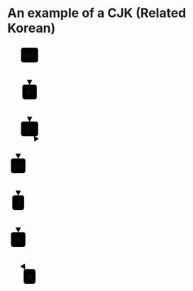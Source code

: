 # An example of a CJK (Related Korean)

<svg viewBox="0 0 77.0859375 547" style="max-width: 77.0859375px;" height="547" aria-labelledby="chart-title-a chart-desc-a" role="img" xmlns="http://www.w3.org/2000/svg" width="100%" id="a"><title id="chart-title-a"></title><desc id="chart-desc-a"></desc><style>#a {font-family:"trebuchet ms",verdana,arial,sans-serif;font-size:16px;fill:#333;}#a .error-icon{fill:#552222;}#a .error-text{fill:#552222;stroke:#552222;}#a .edge-thickness-normal{stroke-width:2px;}#a .edge-thickness-thick{stroke-width:3.5px;}#a .edge-pattern-solid{stroke-dasharray:0;}#a .edge-pattern-dashed{stroke-dasharray:3;}#a .edge-pattern-dotted{stroke-dasharray:2;}#a .marker{fill:#333333;stroke:#333333;}#a .marker.cross{stroke:#333333;}#a svg{font-family:"trebuchet ms",verdana,arial,sans-serif;font-size:16px;}#a .label{font-family:"trebuchet ms",verdana,arial,sans-serif;color:#333;}#a .cluster-label text{fill:#333;}#a .cluster-label span{color:#333;}#a .label text,#a span{fill:#333;color:#333;}#a .node rect,#a .node circle,#a .node ellipse,#a .node polygon,#a .node path{fill:#ECECFF;stroke:#9370DB;stroke-width:1px;}#a .node .label{text-align:center;}#a .node.clickable{cursor:pointer;}#a .arrowheadPath{fill:#333333;}#a .edgePath .path{stroke:#333333;stroke-width:2.0px;}#a .flowchart-link{stroke:#333333;fill:none;}#a .edgeLabel{background-color:#e8e8e8;text-align:center;}#a .edgeLabel rect{opacity:0.5;background-color:#e8e8e8;fill:#e8e8e8;}#a .cluster rect{fill:#ffffde;stroke:#aaaa33;stroke-width:1px;}#a .cluster text{fill:#333;}#a .cluster span{color:#333;}#a div.mermaidTooltip{position:absolute;text-align:center;max-width:200px;padding:2px;font-family:"trebuchet ms",verdana,arial,sans-serif;font-size:12px;background:hsl(80, 100%, 96.2745098039%);border:1px solid #aaaa33;border-radius:2px;pointer-events:none;z-index:100;}#a :root{--mermaid-font-family:"trebuchet ms",verdana,arial,sans-serif;}</style><g transform="translate(0, 0)"><marker orient="auto" markerHeight="12" markerWidth="12" markerUnits="userSpaceOnUse" refY="5" refX="9" viewBox="0 0 10 10" class="marker flowchart" id="flowchart-pointEnd"><path style="stroke-width: 1; stroke-dasharray: 1, 0;" class="arrowMarkerPath" d="M 0 0 L 10 5 L 0 10 z"></path></marker><marker orient="auto" markerHeight="12" markerWidth="12" markerUnits="userSpaceOnUse" refY="5" refX="0" viewBox="0 0 10 10" class="marker flowchart" id="flowchart-pointStart"><path style="stroke-width: 1; stroke-dasharray: 1, 0;" class="arrowMarkerPath" d="M 0 5 L 10 10 L 10 0 z"></path></marker><marker orient="auto" markerHeight="11" markerWidth="11" markerUnits="userSpaceOnUse" refY="5" refX="11" viewBox="0 0 10 10" class="marker flowchart" id="flowchart-circleEnd"><circle style="stroke-width: 1; stroke-dasharray: 1, 0;" class="arrowMarkerPath" r="5" cy="5" cx="5"></circle></marker><marker orient="auto" markerHeight="11" markerWidth="11" markerUnits="userSpaceOnUse" refY="5" refX="-1" viewBox="0 0 10 10" class="marker flowchart" id="flowchart-circleStart"><circle style="stroke-width: 1; stroke-dasharray: 1, 0;" class="arrowMarkerPath" r="5" cy="5" cx="5"></circle></marker><marker orient="auto" markerHeight="11" markerWidth="11" markerUnits="userSpaceOnUse" refY="5.2" refX="12" viewBox="0 0 11 11" class="marker cross flowchart" id="flowchart-crossEnd"><path style="stroke-width: 2; stroke-dasharray: 1, 0;" class="arrowMarkerPath" d="M 1,1 l 9,9 M 10,1 l -9,9"></path></marker><marker orient="auto" markerHeight="11" markerWidth="11" markerUnits="userSpaceOnUse" refY="5.2" refX="-1" viewBox="0 0 11 11" class="marker cross flowchart" id="flowchart-crossStart"><path style="stroke-width: 2; stroke-dasharray: 1, 0;" class="arrowMarkerPath" d="M 1,1 l 9,9 M 10,1 l -9,9"></path></marker><g class="root"><g class="clusters"></g><g class="edgePaths"><path marker-end="url(#flowchart-pointEnd)" style="fill:none;" class="edge-thickness-normal edge-pattern-solid flowchart-link LS-A LE-C" id="L-A-C-0" d="M49.8984375,41L49.8984375,45.166666666666664C49.8984375,49.333333333333336,49.8984375,57.666666666666664,49.8984375,66C49.8984375,74.33333333333333,49.8984375,82.66666666666667,49.8984375,86.83333333333333L49.8984375,91"></path><path marker-end="url(#flowchart-pointEnd)" style="fill:none;" class="edge-thickness-normal edge-pattern-solid flowchart-link LS-C LE-D" id="L-C-D-0" d="M49.8984375,124L49.8984375,128.16666666666666C49.8984375,132.33333333333334,49.8984375,140.66666666666666,49.8984375,149C49.8984375,157.33333333333334,49.8984375,165.66666666666666,49.8984375,169.83333333333334L49.8984375,174"></path><path marker-end="url(#flowchart-pointEnd)" style="fill:none;" class="edge-thickness-normal edge-pattern-solid flowchart-link LS-D LE-E" id="L-D-E-0" d="M39.707078313253014,207L37.13350276104418,211.16666666666666C34.55992720883534,215.33333333333334,29.412776104417674,223.66666666666666,26.839200552208837,232C24.265625,240.33333333333334,24.265625,248.66666666666666,24.265625,252.83333333333334L24.265625,257"></path><path marker-end="url(#flowchart-pointEnd)" style="fill:none;" class="edge-thickness-normal edge-pattern-solid flowchart-link LS-E LE-F" id="L-E-F-0" d="M24.265625,290L24.265625,294.1666666666667C24.265625,298.3333333333333,24.265625,306.6666666666667,24.265625,315C24.265625,323.3333333333333,24.265625,331.6666666666667,24.265625,335.8333333333333L24.265625,340"></path><path marker-end="url(#flowchart-pointEnd)" style="fill:none;" class="edge-thickness-normal edge-pattern-solid flowchart-link LS-F LE-G" id="L-F-G-0" d="M24.265625,373L24.265625,377.1666666666667C24.265625,381.3333333333333,24.265625,389.6666666666667,24.265625,398C24.265625,406.3333333333333,24.265625,414.6666666666667,24.265625,418.8333333333333L24.265625,423"></path><path marker-end="url(#flowchart-pointEnd)" style="fill:none;" class="edge-thickness-normal edge-pattern-solid flowchart-link LS-G LE-H" id="L-G-H-0" d="M24.265625,456L24.265625,460.1666666666667C24.265625,464.3333333333333,24.265625,472.6666666666667,26.839200552208837,481C29.412776104417674,489.3333333333333,34.55992720883534,497.6666666666667,37.13350276104418,501.8333333333333L39.707078313253014,506"></path><path marker-end="url(#flowchart-pointEnd)" style="fill:none;" class="edge-thickness-normal edge-pattern-solid flowchart-link LS-H LE-D" id="L-H-D-0" d="M60.089796686746986,506L62.66337223895582,501.8333333333333C65.23694779116465,497.6666666666667,70.38409889558233,489.3333333333333,72.95767444779116,478.25C75.53125,467.1666666666667,75.53125,453.3333333333333,75.53125,439.5C75.53125,425.6666666666667,75.53125,411.8333333333333,75.53125,398C75.53125,384.1666666666667,75.53125,370.3333333333333,75.53125,356.5C75.53125,342.6666666666667,75.53125,328.8333333333333,75.53125,315C75.53125,301.1666666666667,75.53125,287.3333333333333,75.53125,273.5C75.53125,259.6666666666667,75.53125,245.83333333333334,72.95767444779116,234.75C70.38409889558233,223.66666666666666,65.23694779116465,215.33333333333334,62.663372238955816,211.16666666666666L60.089796686746986,207"></path></g><g class="edgeLabels"><g class="edgeLabel"><g transform="translate(0, 0)" class="label"><foreignObject height="0" width="0"><div style="display: inline-block; white-space: nowrap;" xmlns="http://www.w3.org/1999/xhtml"><span class="edgeLabel"></span></div></foreignObject></g></g><g class="edgeLabel"><g transform="translate(0, 0)" class="label"><foreignObject height="0" width="0"><div style="display: inline-block; white-space: nowrap;" xmlns="http://www.w3.org/1999/xhtml"><span class="edgeLabel"></span></div></foreignObject></g></g><g class="edgeLabel"><g transform="translate(0, 0)" class="label"><foreignObject height="0" width="0"><div style="display: inline-block; white-space: nowrap;" xmlns="http://www.w3.org/1999/xhtml"><span class="edgeLabel"></span></div></foreignObject></g></g><g class="edgeLabel"><g transform="translate(0, 0)" class="label"><foreignObject height="0" width="0"><div style="display: inline-block; white-space: nowrap;" xmlns="http://www.w3.org/1999/xhtml"><span class="edgeLabel"></span></div></foreignObject></g></g><g class="edgeLabel"><g transform="translate(0, 0)" class="label"><foreignObject height="0" width="0"><div style="display: inline-block; white-space: nowrap;" xmlns="http://www.w3.org/1999/xhtml"><span class="edgeLabel"></span></div></foreignObject></g></g><g class="edgeLabel"><g transform="translate(0, 0)" class="label"><foreignObject height="0" width="0"><div style="display: inline-block; white-space: nowrap;" xmlns="http://www.w3.org/1999/xhtml"><span class="edgeLabel"></span></div></foreignObject></g></g><g class="edgeLabel"><g transform="translate(0, 0)" class="label"><foreignObject height="0" width="0"><div style="display: inline-block; white-space: nowrap;" xmlns="http://www.w3.org/1999/xhtml"><span class="edgeLabel"></span></div></foreignObject></g></g></g><g class="nodes"><g transform="translate(49.8984375, 24.5)" id="flowchart-A-40" class="node default default"><rect height="33" width="38.375" y="-16.5" x="-19.1875" ry="5" rx="5" style="" class="basic label-container"></rect><g transform="translate(-11.6875, -9)" style="" class="label"><foreignObject height="18" width="23.375"><div style="display: inline-block; white-space: nowrap;" xmlns="http://www.w3.org/1999/xhtml"><span class="nodeLabel">아이디어</span></div></foreignObject></g></g><g transform="translate(49.8984375, 107.5)" id="flowchart-C-41" class="node default default"><rect height="33" width="32.53125" y="-16.5" x="-16.265625" ry="5" rx="5" style="" class="basic label-container"></rect><g transform="translate(-8.765625, -9)" style="" class="label"><foreignObject height="18" width="17.53125"><div style="display: inline-block; white-space: nowrap;" xmlns="http://www.w3.org/1999/xhtml"><span class="nodeLabel">로드맵</span></div></foreignObject></g></g><g transform="translate(49.8984375, 190.5)" id="flowchart-D-42" class="node default default"><rect height="33" width="38.375" y="-16.5" x="-19.1875" ry="5" rx="5" style="" class="basic label-container"></rect><g transform="translate(-11.6875, -9)" style="" class="label"><foreignObject height="18" width="23.375"><div style="display: inline-block; white-space: nowrap;" xmlns="http://www.w3.org/1999/xhtml"><span class="nodeLabel">요구사항</span></div></foreignObject></g></g><g transform="translate(24.265625, 273.5)" id="flowchart-E-43" class="node default default"><rect height="33" width="32.53125" y="-16.5" x="-16.265625" ry="5" rx="5" style="" class="basic label-container"></rect><g transform="translate(-8.765625, -9)" style="" class="label"><foreignObject height="18" width="17.53125"><div style="display: inline-block; white-space: nowrap;" xmlns="http://www.w3.org/1999/xhtml"><span class="nodeLabel">디자인</span></div></foreignObject></g></g><g transform="translate(24.265625, 356.5)" id="flowchart-F-44" class="node default default"><rect height="33" width="26.6875" y="-16.5" x="-13.34375" ry="5" rx="5" style="" class="basic label-container"></rect><g transform="translate(-5.84375, -9)" style="" class="label"><foreignObject height="18" width="11.6875"><div style="display: inline-block; white-space: nowrap;" xmlns="http://www.w3.org/1999/xhtml"><span class="nodeLabel">구현</span></div></foreignObject></g></g><g transform="translate(24.265625, 439.5)" id="flowchart-G-45" class="node default default"><rect height="33" width="32.53125" y="-16.5" x="-16.265625" ry="5" rx="5" style="" class="basic label-container"></rect><g transform="translate(-8.765625, -9)" style="" class="label"><foreignObject height="18" width="17.53125"><div style="display: inline-block; white-space: nowrap;" xmlns="http://www.w3.org/1999/xhtml"><span class="nodeLabel">테스트</span></div></foreignObject></g></g><g transform="translate(49.8984375, 522.5)" id="flowchart-H-46" class="node default default"><rect height="33" width="26.6875" y="-16.5" x="-13.34375" ry="5" rx="5" style="" class="basic label-container"></rect><g transform="translate(-5.84375, -9)" style="" class="label"><foreignObject height="18" width="11.6875"><div style="display: inline-block; white-space: nowrap;" xmlns="http://www.w3.org/1999/xhtml"><span class="nodeLabel">배포</span></div></foreignObject></g></g></g></g></g></svg>